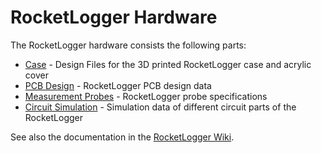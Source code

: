 # RocketLogger Hardware

The RocketLogger hardware consists the following parts:
* [Case](case) - Design Files for the 3D printed RocketLogger case and acrylic cover
* [PCB Design](pcb) - RocketLogger PCB design data
* [Measurement Probes](probes) - RocketLogger probe specifications
* [Circuit Simulation](simulations) - Simulation data of different circuit parts of the RocketLogger

See also the documentation in the [RocketLogger Wiki](https://github.com/ETHZ-TEC/RocketLogger/wiki).
